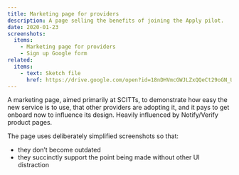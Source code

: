 ```yaml
---
title: Marketing page for providers
description: A page selling the benefits of joining the Apply pilot.
date: 2020-01-23
screenshots:
  items:
    - Marketing page for providers
    - Sign up Google form
related:
  items:
    - text: Sketch file
      href: https://drive.google.com/open?id=18nDHVmcGWJLZxQQeCt29oGN_U6L_toKk
---
```

A marketing page, aimed primarily at SCITTs, to demonstrate how easy the new service is to use, that other providers are adopting it, and it pays to get onboard now to influence its design. Heavily influenced by Notify/Verify product pages.

The page uses deliberately simplified screenshots so that:

* they don’t become outdated
* they succinctly support the point being made without other UI distraction
